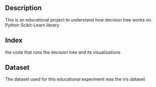## Description
This is an educational project to understand how decision tree works on Python Scikit-Learn library

## Index
the code that runs the decision tree and its visualizations 

## Dataset 
The dataset used for this educational experiment was the iris dataset


